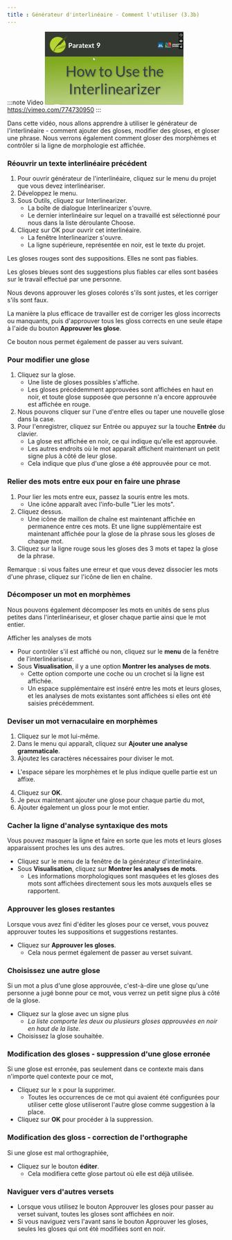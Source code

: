 ```yaml
---
title : Générateur d'interlinéaire - Comment l'utiliser (3.3b)
---
```


:::note Video
[![ ](../../media/3.3b.EN.png)](https://vimeo.com/774730950)  
https://vimeo.com/774730950
:::

Dans cette vidéo, nous allons apprendre à utiliser le générateur de l'interlinéaire - comment ajouter des gloses, modifier des gloses, et gloser une phrase. Nous verrons également comment gloser des morphèmes et contrôler si la ligne de morphologie est affichée.

### Réouvrir un texte interlinéaire précédent

1. Pour ouvrir générateur de l'interlinéaire, cliquez sur le menu du projet que vous devez interlinéariser.
2. Développez le menu.
3. Sous Outils, cliquez sur Interlinearizer.
    - La boîte de dialogue Interlinearizer s'ouvre.
    - Le dernier interlinéaire sur lequel on a travaillé est sélectionné pour nous dans la liste déroulante Choose.
4. Cliquez sur OK pour ouvrir cet interlinéaire.
    - La fenêtre Interlinearizer s'ouvre.
    - La ligne supérieure, représentée en noir, est le texte du projet.

Les gloses rouges sont des suppositions. Elles ne sont pas fiables.

Les gloses bleues sont des suggestions plus fiables car elles sont basées sur le travail effectué par une personne.

Nous devons approuver les gloses colorés s'ils sont justes, et les corriger s'ils sont faux.

La manière la plus efficace de travailler est de corriger les gloss incorrects ou manquants, puis d'approuver tous les gloss corrects en une seule étape à l'aide du bouton **Approuver les glose**.

Ce bouton nous permet également de passer au vers suivant.

### Pour modifier une glose

1. Cliquez sur la glose.
    - Une liste de gloses possibles s'affiche.
    - Les gloses précédemment approuvées sont affichées en haut en noir, et toute glose supposée que personne n'a encore approuvée est affichée en rouge.
2. Nous pouvons cliquer sur l'une d'entre elles ou taper une nouvelle glose dans la case.
3. Pour l'enregistrer, cliquez sur Entrée ou appuyez sur la touche **Entrée** du clavier.
    - La glose est affichée en noir, ce qui indique qu'elle est approuvée.
    - Les autres endroits où le mot apparaît affichent maintenant un petit signe plus à côté de leur glose.
    - Cela indique que plus d'une glose a été approuvée pour ce mot.

### Relier des mots entre eux pour en faire une phrase

1. Pour lier les mots entre eux, passez la souris entre les mots.
    - Une icône apparaît avec l'info-bulle "Lier les mots".
2. Cliquez dessus.
    - Une icône de maillon de chaîne est maintenant affichée en permanence entre ces mots. Et une ligne supplémentaire est maintenant affichée pour la glose de la phrase sous les gloses de chaque mot.
3. Cliquez sur la ligne rouge sous les gloses des 3 mots et tapez la glose de la phrase.

Remarque : si vous faites une erreur et que vous devez dissocier les mots d'une phrase, cliquez sur l'icône de lien en chaîne.

### Décomposer un mot en morphèmes

Nous pouvons également décomposer les mots en unités de sens plus petites dans l'interlinéariseur, et gloser chaque partie ainsi que le mot entier.

Afficher les analyses de mots

- Pour contrôler s'il est affiché ou non, cliquez sur le **menu** de la fenêtre de l'interlinéariseur.
- Sous **Visualisation**, il y a une option **Montrer les analyses de mots**.
    - Cette option comporte une coche ou un crochet si la ligne est affichée.
    - Un espace supplémentaire est inséré entre les mots et leurs gloses, et les analyses de mots existantes sont affichées si elles ont été saisies précédemment.

### Deviser un mot vernaculaire en morphèmes

1. Cliquez sur le mot lui-même.
2. Dans le menu qui apparaît, cliquez sur **Ajouter une analyse grammaticale**.
3. Ajoutez les caractères nécessaires pour diviser le mot.
  - L'espace sépare les morphèmes et le plus indique quelle partie est un affixe.
4. Cliquez sur **OK**.
5. Je peux maintenant ajouter une glose pour chaque partie du mot, 
6. Ajouter également un gloss pour le mot entier.

### Cacher la ligne d'analyse syntaxique des mots
Vous pouvez masquer la ligne et faire en sorte que les mots et leurs gloses apparaissent proches les uns des autres.

- Cliquez sur le menu de la fenêtre de la générateur d'interlinéaire.
- Sous **Visualisation**, cliquez sur **Montrer les analyses de mots**.
  - Les informations morphologiques sont masquées et les gloses des mots sont affichées directement sous les mots auxquels elles se rapportent.

### Approuver les gloses restantes

Lorsque vous avez fini d'éditer les gloses pour ce verset, vous pouvez approuver toutes les suppositions et suggestions restantes.

- Cliquez sur **Approuver les gloses**.
  - Cela nous permet également de passer au verset suivant.

### Choisissez une autre glose

Si un mot a plus d'une glose approuvée, c'est-à-dire une glose qu'une personne a jugé bonne pour ce mot, vous verrez un petit signe plus à côté de la glose.

- Cliquez sur la glose avec un signe plus
  - *La liste comporte les deux ou plusieurs gloses approuvées en noir en haut de la liste.*
- Choisissez la glose souhaitée.

### Modification des gloses - suppression d'une glose erronée

Si une glose est erronée, pas seulement dans ce contexte mais dans n'importe quel contexte pour ce mot,

- Cliquez sur le x pour la supprimer.
  - Toutes les occurrences de ce mot qui avaient été configurées pour utiliser cette glose utiliseront l'autre glose comme suggestion à la place.
- Cliquez sur **OK** pour procéder à la suppression.

### Modification des gloss - correction de l'orthographe

Si une glose est mal orthographiée,

- Cliquez sur le bouton **éditer**.
  - Cela modifiera cette glose partout où elle est déjà utilisée.

### Naviguer vers d'autres versets

- Lorsque vous utilisez le bouton Approuver les gloses pour passer au verset suivant, toutes les gloses sont affichées en noir.
- Si vous naviguez vers l'avant sans le bouton Approuver les gloses, seules les gloses qui ont été modifiées sont en noir.
